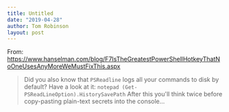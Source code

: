 ```yaml
---
title: Untitled
date: "2019-04-28"
author: Tom Robinson
layout: post
---
```


From: https://www.hanselman.com/blog/F7IsTheGreatestPowerShellHotkeyThatNoOneUsesAnyMoreWeMustFixThis.aspx

> Did you also know that `PSReadline` logs all your commands to disk by default? Have a look at it:
> `notepad (Get-PSReadLineOption).HistorySavePath`
> After this you'll think twice before copy-pasting plain-text secrets into the console...
